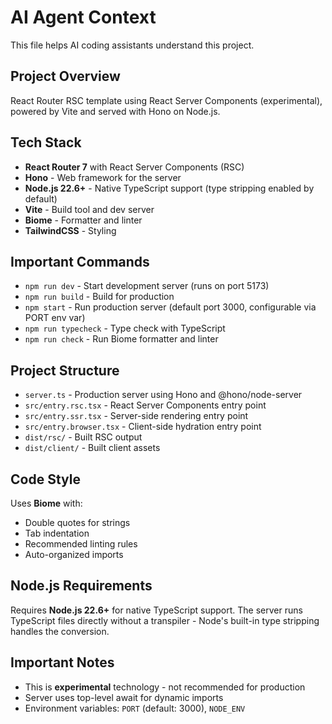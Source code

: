 # AI Agent Context

This file helps AI coding assistants understand this project.

## Project Overview

React Router RSC template using React Server Components (experimental), powered by Vite and served with Hono on Node.js.

## Tech Stack

- **React Router 7** with React Server Components (RSC)
- **Hono** - Web framework for the server
- **Node.js 22.6+** - Native TypeScript support (type stripping enabled by default)
- **Vite** - Build tool and dev server
- **Biome** - Formatter and linter
- **TailwindCSS** - Styling

## Important Commands

- `npm run dev` - Start development server (runs on port 5173)
- `npm run build` - Build for production
- `npm start` - Run production server (default port 3000, configurable via PORT env var)
- `npm run typecheck` - Type check with TypeScript
- `npm run check` - Run Biome formatter and linter

## Project Structure

- `server.ts` - Production server using Hono and @hono/node-server
- `src/entry.rsc.tsx` - React Server Components entry point
- `src/entry.ssr.tsx` - Server-side rendering entry point  
- `src/entry.browser.tsx` - Client-side hydration entry point
- `dist/rsc/` - Built RSC output
- `dist/client/` - Built client assets

## Code Style

Uses **Biome** with:
- Double quotes for strings
- Tab indentation
- Recommended linting rules
- Auto-organized imports

## Node.js Requirements

Requires **Node.js 22.6+** for native TypeScript support. The server runs TypeScript files directly without a transpiler - Node's built-in type stripping handles the conversion.

## Important Notes

- This is **experimental** technology - not recommended for production
- Server uses top-level await for dynamic imports
- Environment variables: `PORT` (default: 3000), `NODE_ENV`
